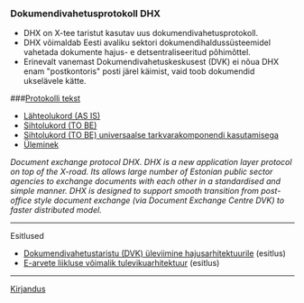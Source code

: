 ### Dokumendivahetusprotokoll DHX

* DHX on X-tee taristut kasutav uus dokumendivahetusprotokoll.
* DHX võimaldab Eesti avaliku sektori dokumendihaldussüsteemidel vahetada dokumente hajus- e detsentraliseeritud põhimõttel.
* Erinevalt vanemast Dokumendivahetuskeskusest (DVK) ei nõua DHX enam "postkontoris" posti järel käimist, vaid toob dokumendid ukselävele kätte.

###[Protokolli tekst](Protokoll.md)

* [Lähteolukord (AS IS)](https://github.com/e-gov/DHX/blob/gh-pages/img/DHXLahteolukord.PNG)
* [Sihtolukord (TO BE)](https://github.com/e-gov/DHX/blob/gh-pages/img/Sihtolukord.PNG)
* [Sihtolukord (TO BE) universaalse tarkvarakomponendi kasutamisega](https://github.com/e-gov/DHX/blob/gh-pages/img/DHXSihtolukord.PNG)
* [Üleminek](https://github.com/e-gov/DHX/blob/gh-pages/img/DHXYleminek03.PNG)

*Document exchange protocol DHX. DHX is a new application layer protocol on top of the X-road. Its allows large number of Estonian public sector agencies to exchange documents with each other in a standardised and simple manner. DHX is designed to support smooth transition from post-office style document exchange (via Document Exchange Centre DVK) to faster distributed model.*

----
Esitlused

* [Dokumendivahetustaristu (DVK) üleviimine hajusarhitektuurile](http://slides.com/priitparmakson/dhx/fullscreen) (esitlus)
* [E-arvete liikluse võimalik tulevikuarhitektuur](https://github.com/e-gov/DHX/blob/gh-pages/E-arvete.md) (esitlus)


----

[Kirjandus](https://github.com/e-gov/DHX/blob/master/Kirjandus.md)
